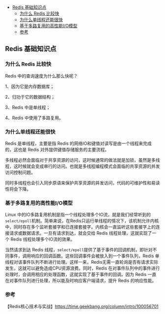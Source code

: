 <!-- START doctoc generated TOC please keep comment here to allow auto update -->
<!-- DON'T EDIT THIS SECTION, INSTEAD RE-RUN doctoc TO UPDATE -->

- [Redis 基础知识点](#redis-%E5%9F%BA%E7%A1%80%E7%9F%A5%E8%AF%86%E7%82%B9)
  - [为什么 Redis 比较快](#%E4%B8%BA%E4%BB%80%E4%B9%88-redis-%E6%AF%94%E8%BE%83%E5%BF%AB)
  - [为什么单线程还能很快](#%E4%B8%BA%E4%BB%80%E4%B9%88%E5%8D%95%E7%BA%BF%E7%A8%8B%E8%BF%98%E8%83%BD%E5%BE%88%E5%BF%AB)
  - [基于多路复用的高性能I/O模型](#%E5%9F%BA%E4%BA%8E%E5%A4%9A%E8%B7%AF%E5%A4%8D%E7%94%A8%E7%9A%84%E9%AB%98%E6%80%A7%E8%83%BDio%E6%A8%A1%E5%9E%8B)
  - [参考](#%E5%8F%82%E8%80%83)

<!-- END doctoc generated TOC please keep comment here to allow auto update -->

## Redis 基础知识点

### 为什么 Redis 比较快 

Redis 中的查询速度为什么那么快呢？  

1、因为它是内存数据库；  

2、归功于它的数据结构；  

3、Redis 中是单线程；     

4、Redis 中使用了多路复用。  

### 为什么单线程还能很快

Redis 是单线程，主要是指 Redis 的网络IO和键值对读写是由一个线程来完成的，这也是 Redis 对外提供键值存储服务的主要流程。   

多线程必然会面临对于共享资源的访问，这时候通常的做法就是加锁，虽然是多线程，这时候就会变成串行的访问。也就是多线程编程模式会面临的共享资源的并发访问控制问题。  

同时多线程也会引入同步原语来保护共享资源的并发访问，代码的可维护性和易读性将会下降。   

### 基于多路复用的高性能I/O模型

Linux 中的IO多路复用机制是指一个线程处理多个IO流，就是我们经常听到的`select/epoll`机制。简单来说，在Redis只运行单线程的情况下，该机制允许内核中，同时存在多个监听套接字和已连接套接字。内核会一直监听这些套接字上的连接请求或数据请求。一旦有请求到达，就会交给 Redis 线程处理，这就实现了一个 Redis 线程处理多个IO流的效果。  

当然请求到达 Redis 线程，`select/epoll`提供了基于事件的回调机制，即针对不同事件，调用响应的回调函数。这些回调事件会被放入到一个事件队列，Redis 单线程对该事件队列不断进行处理。这样一来，Redis无需一直轮询是否有请求实际发生，这就可以避免造成CPU资源浪费。同时，Redis 在对事件队列中的事件进行处理时，会调用相应的处理函数，这就实现了基于事件的回调。因为 Redis 一直在对事件队列进行处理，所以能及时响应客户端请求，提升 Redis 的响应性能。  


### 参考

【Redis核心技术与实战】https://time.geekbang.org/column/intro/100056701    